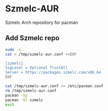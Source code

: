 # Szmelc-AUR
Szmelc Arch repository for pacman

## Add Szmelc repo
```bash
sudo -s
cat > /tmp/szmelc-aur.conf <<EOF

[szmelc]
SigLevel = Optional TrustAll
Server = https://packages.szmelc.com/x86_64
EOF

cat /tmp/szmelc-aur.conf >> /etc/pacman.conf
rm /tmp/szmelc-aur.conf
pacman -Sy
pacman -Sl szmelc
exit
```
